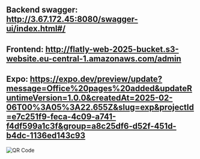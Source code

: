 Backend swagger: http://3.67.172.45:8080/swagger-ui/index.html#/
---
Frontend: http://flatly-web-2025-bucket.s3-website.eu-central-1.amazonaws.com/admin
---
Expo: https://expo.dev/preview/update?message=Office%20pages%20added&updateRuntimeVersion=1.0.0&createdAt=2025-02-06T00%3A05%3A22.655Z&slug=exp&projectId=e7c251f9-feca-4c09-a741-f4df599a1c3f&group=a8c25df6-d52f-451d-b4dc-1136ed143c93
---
![QR Code](eas_update.svg)

